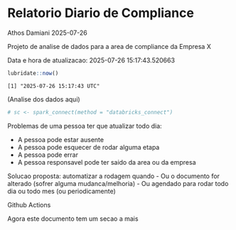 # Relatorio Diario de Compliance
Athos Damiani
2025-07-26

Projeto de analise de dados para a area de compliance da Empresa X

Data e hora de atualizacao: 2025-07-26 15:17:43.520663

``` r
lubridate::now()
```

    [1] "2025-07-26 15:17:43 UTC"

(Analise dos dados aqui)

``` r
# sc <- spark_connect(method = "databricks_connect")
```

Problemas de uma pessoa ter que atualizar todo dia:

-   A pessoa pode estar ausente
-   A pessoa pode esquecer de rodar alguma etapa
-   A pessoa pode errar
-   A pessoa responsavel pode ter saido da area ou da empresa

Solucao proposta: automatizar a rodagem quando - Ou o documento for
alterado (sofrer alguma mudanca/melhoria) - Ou agendado para rodar todo
dia ou todo mes (ou periodicamente)

Github Actions

Agora este documento tem um secao a mais
